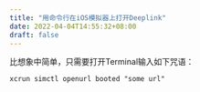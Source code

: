 ```yaml
---
title: "用命令行在iOS模拟器上打开Deeplink"
date: 2022-04-04T14:55:32+08:00
draft: false
---
```


比想象中简单，只需要打开Terminal输入如下咒语：
```shell
xcrun simctl openurl booted "some url"
```

